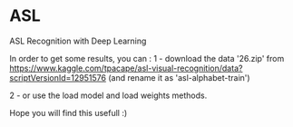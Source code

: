 # ASL
ASL Recognition with Deep Learning

In order to get some results, you can : 
1 - download the data '26.zip' from https://www.kaggle.com/tpacape/asl-visual-recognition/data?scriptVersionId=12951576 (and rename it as 'asl-alphabet-train')

2 - or use the load model and load weights methods.

Hope you will find this usefull :)
